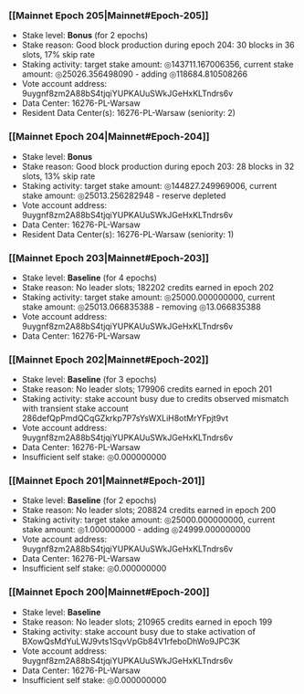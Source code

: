 ### [[Mainnet Epoch 205|Mainnet#Epoch-205]]
* Stake level: **Bonus** (for 2 epochs)
* Stake reason: Good block production during epoch 204: 30 blocks in 36 slots, 17% skip rate
* Staking activity: target stake amount: ◎143711.167006356, current stake amount: ◎25026.356498090 - adding ◎118684.810508266
* Vote account address: 9uygnf8zm2A88bS4tjqiYUPKAUuSWkJGeHxKLTndrs6v
* Data Center: 16276-PL-Warsaw
* Resident Data Center(s): 16276-PL-Warsaw (seniority: 2)
### [[Mainnet Epoch 204|Mainnet#Epoch-204]]
* Stake level: **Bonus**
* Stake reason: Good block production during epoch 203: 28 blocks in 32 slots, 13% skip rate
* Staking activity: target stake amount: ◎144827.249969006, current stake amount: ◎25013.256282948 - reserve depleted
* Vote account address: 9uygnf8zm2A88bS4tjqiYUPKAUuSWkJGeHxKLTndrs6v
* Data Center: 16276-PL-Warsaw
* Resident Data Center(s): 16276-PL-Warsaw (seniority: 1)
### [[Mainnet Epoch 203|Mainnet#Epoch-203]]
* Stake level: **Baseline** (for 4 epochs)
* Stake reason: No leader slots; 182202 credits earned in epoch 202
* Staking activity: target stake amount: ◎25000.000000000, current stake amount: ◎25013.066835388 - removing ◎13.066835388
* Vote account address: 9uygnf8zm2A88bS4tjqiYUPKAUuSWkJGeHxKLTndrs6v
* Data Center: 16276-PL-Warsaw
### [[Mainnet Epoch 202|Mainnet#Epoch-202]]
* Stake level: **Baseline** (for 3 epochs)
* Stake reason: No leader slots; 179906 credits earned in epoch 201
* Staking activity: stake account busy due to credits observed mismatch with transient stake account 286defQpPmdQCqGZkrkp7P7sYsWXLiH8otMrYFpjt9vt
* Vote account address: 9uygnf8zm2A88bS4tjqiYUPKAUuSWkJGeHxKLTndrs6v
* Data Center: 16276-PL-Warsaw
* Insufficient self stake: ◎0.000000000
### [[Mainnet Epoch 201|Mainnet#Epoch-201]]
* Stake level: **Baseline** (for 2 epochs)
* Stake reason: No leader slots; 208824 credits earned in epoch 200
* Staking activity: target stake amount: ◎25000.000000000, current stake amount: ◎1.000000000 - adding ◎24999.000000000
* Vote account address: 9uygnf8zm2A88bS4tjqiYUPKAUuSWkJGeHxKLTndrs6v
* Data Center: 16276-PL-Warsaw
* Insufficient self stake: ◎0.000000000
### [[Mainnet Epoch 200|Mainnet#Epoch-200]]
* Stake level: **Baseline**
* Stake reason: No leader slots; 210965 credits earned in epoch 199
* Staking activity: stake account busy due to stake activation of BXowQsMdYuLWJ9vts1SqvVpGb84V1rfeboDhWo9JPC3K
* Vote account address: 9uygnf8zm2A88bS4tjqiYUPKAUuSWkJGeHxKLTndrs6v
* Data Center: 16276-PL-Warsaw
* Insufficient self stake: ◎0.000000000